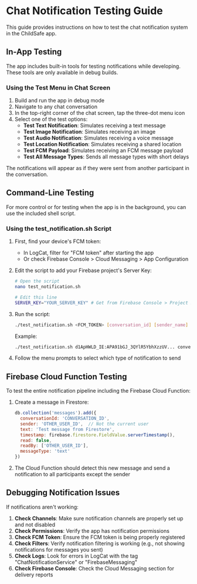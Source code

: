# Chat Notification Testing Guide

This guide provides instructions on how to test the chat notification system in the ChildSafe app.

## In-App Testing

The app includes built-in tools for testing notifications while developing. These tools are only available in debug builds.

### Using the Test Menu in Chat Screen

1. Build and run the app in debug mode
2. Navigate to any chat conversation
3. In the top-right corner of the chat screen, tap the three-dot menu icon
4. Select one of the test options:
   - **Test Text Notification**: Simulates receiving a text message
   - **Test Image Notification**: Simulates receiving an image
   - **Test Audio Notification**: Simulates receiving a voice message
   - **Test Location Notification**: Simulates receiving a shared location
   - **Test FCM Payload**: Simulates receiving an FCM message payload
   - **Test All Message Types**: Sends all message types with short delays

The notifications will appear as if they were sent from another participant in the conversation.

## Command-Line Testing

For more control or for testing when the app is in the background, you can use the included shell script.

### Using the test_notification.sh Script

1. First, find your device's FCM token:
   - In LogCat, filter for "FCM token" after starting the app
   - Or check Firebase Console > Cloud Messaging > App Configuration

2. Edit the script to add your Firebase project's Server Key:
   ```bash
   # Open the script
   nano test_notification.sh
   
   # Edit this line
   SERVER_KEY="YOUR_SERVER_KEY" # Get from Firebase Console > Project Settings > Cloud Messaging
   ```

3. Run the script:
   ```bash
   ./test_notification.sh <FCM_TOKEN> [conversation_id] [sender_name]
   ```

   Example:
   ```bash
   ./test_notification.sh d1ApHWLD_IE:APA91bGJ_3QYlR5YbhXzzUV... conversation_123 "John Smith"
   ```

4. Follow the menu prompts to select which type of notification to send

## Firebase Cloud Function Testing

To test the entire notification pipeline including the Firebase Cloud Function:

1. Create a message in Firestore:
   ```javascript
   db.collection('messages').add({
     conversationId: 'CONVERSATION_ID',
     sender: 'OTHER_USER_ID',  // Not the current user
     text: 'Test message from Firestore',
     timestamp: firebase.firestore.FieldValue.serverTimestamp(),
     read: false,
     readBy: ['OTHER_USER_ID'],
     messageType: 'text'
   })
   ```

2. The Cloud Function should detect this new message and send a notification to all participants except the sender

## Debugging Notification Issues

If notifications aren't working:

1. **Check Channels**: Make sure notification channels are properly set up and not disabled
2. **Check Permissions**: Verify the app has notification permissions
3. **Check FCM Token**: Ensure the FCM token is being properly registered
4. **Check Filters**: Verify notification filtering is working (e.g., not showing notifications for messages you sent)
5. **Check Logs**: Look for errors in LogCat with the tag "ChatNotificationService" or "FirebaseMessaging"
6. **Check Firebase Console**: Check the Cloud Messaging section for delivery reports
